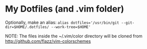 # My Dotfiles (and .vim folder)

Optionally, make an alias:
`alias dotfiles='/usr/bin/git --git-dir=$HOME/.dotfiles/ --work-tree=$HOME'`

NOTE: The files inside the ~/.vim/color directory will be cloned from http://github.com/flazz/vim-colorschemes
